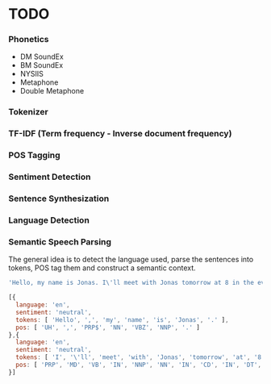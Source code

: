 
# TODO

### Phonetics

- DM SoundEx
- BM SoundEx
- NYSIIS
- Metaphone
- Double Metaphone

### Tokenizer

### TF-IDF (Term frequency - Inverse document frequency)

### POS Tagging

### Sentiment Detection

### Sentence Synthesization

### Language Detection

### Semantic Speech Parsing

The general idea is to detect the language used, parse the sentences into tokens, POS tag them and construct a semantic context.

```javascript
'Hello, my name is Jonas. I\'ll meet with Jonas tomorrow at 8 in the evening.'
```

```javascript
[{
  language: 'en',
  sentiment: 'neutral',
  tokens: [ 'Hello', ',', 'my', 'name', 'is', 'Jonas', '.' ],
  pos: [ 'UH', ',', 'PRP$', 'NN', 'VBZ', 'NNP', '.' ]
},{
  language: 'en',
  sentiment: 'neutral',
  tokens: [ 'I', '\'ll', 'meet', 'with', 'Jonas', 'tomorrow', 'at', '8', 'in', 'the', 'evening', '.' ],
  pos: [ 'PRP', 'MD', 'VB', 'IN', 'NNP', 'NN', 'IN', 'CD', 'IN', 'DT', 'NN', '.' ]
}]
```

